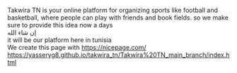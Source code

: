  Takwira TN is your online platform for organizing sports like football and basketball, where people can play with friends and book fields. so we make sure to provide this idea now a days  
 إن شاء الله  <br>it will be our platform here in tunisia  
 We create this page with https://nicepage.com/ <br>
 https://yasseryg8.github.io/takwira_tn/Takwira%20TN_main_branch/index.html
